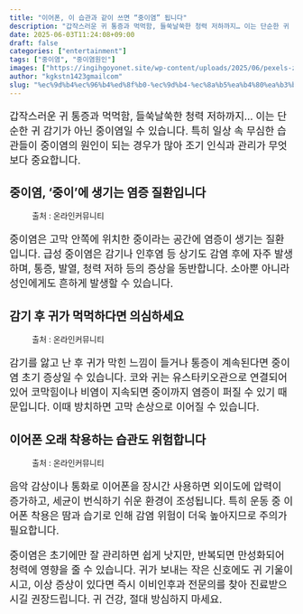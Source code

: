 ```yaml
---
title: "이어폰, 이 습관과 같이 쓰면 “중이염” 됩니다"
description: "갑작스러운 귀 통증과 먹먹함, 들쑥날쑥한 청력 저하까지… 이는 단순한 귀 감기가 아닌 중이염일 수 있습니다. 특히 일상 속 무심한 습관들이 중이염의 원인이 되는 경우가 많아 조기 인식과 관리가 무엇보다 중요합니다."
date: 2025-06-03T11:24:08+09:00
draft: false
categories: ["entertainment"]
tags: ["중이염", "중이염원인"]
images: ["https://ingihgoyonet.site/wp-content/uploads/2025/06/pexels-zion-10104400-819x1024.jpg", "https://ingihgoyonet.site/wp-content/uploads/2025/06/pexels-olly-3807629-1024x685.jpg", "https://ingihgoyonet.site/wp-content/uploads/2025/06/pexels-olly-846741-1024x683.jpg"]
author: "kgkstn1423gmailcom"
slug: "%ec%9d%b4%ec%96%b4%ed%8f%b0-%ec%9d%b4-%ec%8a%b5%ea%b4%80%ea%b3%bc-%ea%b0%99%ec%9d%b4-%ec%93%b0%eb%a9%b4-%ec%a4%91%ec%9d%b4%ec%97%bc-%eb%90%a9%eb%8b%88%eb%8b%a4"
---
```


<p style="font-size:18px">갑작스러운 귀 통증과 먹먹함, 들쑥날쑥한 청력 저하까지… 이는 단순한 귀 감기가 아닌 중이염일 수 있습니다. 특히 일상 속 무심한 습관들이 중이염의 원인이 되는 경우가 많아 조기 인식과 관리가 무엇보다 중요합니다.</p> <h2 >중이염, ‘중이’에 생기는 염증 질환입니다</h2> <figure ><img src="https://ingihgoyonet.site/wp-content/uploads/2025/06/pexels-zion-10104400-819x1024.jpg" alt="" style="aspect-ratio:16/9;object-fit:cover"/><figcaption >출처 : 온라인커뮤니티</figcaption></figure> <p style="font-size:18px">중이염은 고막 안쪽에 위치한 중이라는 공간에 염증이 생기는 질환입니다. 급성 중이염은 감기나 인후염 등 상기도 감염 후에 자주 발생하며, 통증, 발열, 청력 저하 등의 증상을 동반합니다. 소아뿐 아니라 성인에게도 흔하게 발생할 수 있습니다.</p> <h2 >감기 후 귀가 먹먹하다면 의심하세요</h2> <figure ><img src="https://ingihgoyonet.site/wp-content/uploads/2025/06/pexels-olly-3807629-1024x685.jpg" alt="" style="aspect-ratio:16/9;object-fit:cover"/><figcaption >출처 : 온라인커뮤니티</figcaption></figure> <p style="font-size:18px">감기를 앓고 난 후 귀가 막힌 느낌이 들거나 통증이 계속된다면 중이염 초기 증상일 수 있습니다. 코와 귀는 유스타키오관으로 연결되어 있어 코막힘이나 비염이 지속되면 중이까지 염증이 퍼질 수 있기 때문입니다. 이때 방치하면 고막 손상으로 이어질 수 있습니다.</p> <h2 >이어폰 오래 착용하는 습관도 위험합니다</h2> <figure ><img src="https://ingihgoyonet.site/wp-content/uploads/2025/06/pexels-olly-846741-1024x683.jpg" alt="" style="aspect-ratio:16/9;object-fit:cover"/><figcaption >출처 : 온라인커뮤니티</figcaption></figure> <p style="font-size:18px">음악 감상이나 통화로 이어폰을 장시간 사용하면 외이도에 압력이 증가하고, 세균이 번식하기 쉬운 환경이 조성됩니다. 특히 운동 중 이어폰 착용은 땀과 습기로 인해 감염 위험이 더욱 높아지므로 주의가 필요합니다.</p> <p style="font-size:18px">중이염은 초기에만 잘 관리하면 쉽게 낫지만, 반복되면 만성화되어 청력에 영향을 줄 수 있습니다. 귀가 보내는 작은 신호에도 귀 기울이시고, 이상 증상이 있다면 즉시 이비인후과 전문의를 찾아 진료받으시길 권장드립니다. 귀 건강, 절대 방심하지 마세요.</p>